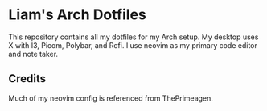 # Liam's Arch Dotfiles
This repository contains all my dotfiles for my Arch setup.
My desktop uses X with I3, Picom, Polybar, and Rofi.
I use neovim as my primary code editor and note taker.

## Credits
Much of my neovim config is referenced from ThePrimeagen.

